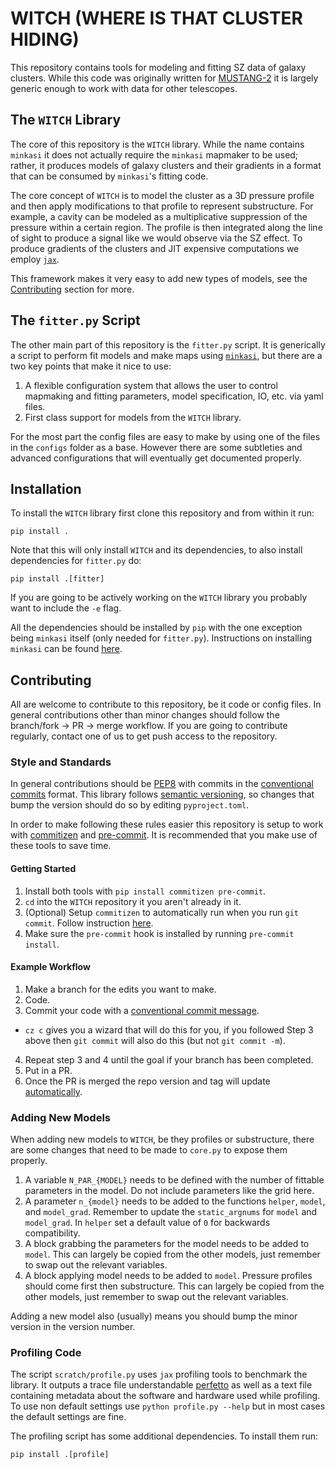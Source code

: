 # WITCH (WHERE IS THAT CLUSTER HIDING) 

This repository contains tools for modeling and fitting SZ data of galaxy clusters.
While this code was originally written for [MUSTANG-2](https://greenbankobservatory.org/science/gbt-observers/mustang-2/) it is largely generic enough to work with data for other telescopes.

## The `WITCH` Library

The core of this repository is the `WITCH` library.
While the name contains `minkasi` it does not actually require the `minkasi` mapmaker to be used;
rather, it produces models of galaxy clusters and their gradients in a format that can be consumed by `minkasi`'s fitting code.

The core concept of `WITCH` is to model the cluster as a 3D pressure profile and then apply modifications to that profile to represent substructure.
For example, a cavity can be modeled as a multiplicative suppression of the pressure within a certain region.
The profile is then integrated along the line of sight to produce a signal like we would observe via the SZ effect.
To produce gradients of the clusters and JIT expensive computations we employ [`jax`](https://github.com/google/jax).

This framework makes it very easy to add new types of models, see the [Contributing](#contributing) section for more.

## The `fitter.py` Script

The other main part of this repository is the `fitter.py` script.
It is generically a script to perform fit models and make maps using [`minkasi`](https://github.com/sievers/minkasi),
but there are a two key points that make it nice to use:

1. A flexible configuration system that allows the user to control mapmaking and fitting parameters, model specification, IO, etc. via yaml files.
2. First class support for models from the `WITCH` library.

For the most part the config files are easy to make by using one of the files in the `configs` folder as a base.
However there are some subtleties and advanced configurations that will eventually get documented properly.

## Installation

To install the `WITCH` library first clone this repository and from within it run:
```
pip install .
```
Note that this will only install `WITCH` and its dependencies,
to also install dependencies for `fitter.py` do:
```
pip install .[fitter]
```
If you are going to be actively working on the `WITCH` library you probably want to include the `-e` flag.

All the dependencies should be installed by `pip` with the one exception being `minkasi` itself (only needed for `fitter.py`).
Instructions on installing `minkasi` can be found [here](https://github.com/sievers/minkasi#installation).

## Contributing

All are welcome to contribute to this repository, be it code or config files.
In general contributions other than minor changes should follow the branch/fork -> PR -> merge workflow.
If you are going to contribute regularly, contact one of us to get push access to the repository.

### Style and Standards
In general contributions should be [PEP8](https://peps.python.org/pep-0008/) with commits in the [conventional commits](https://www.conventionalcommits.org/en/v1.0.0/) format.
This library follows [semantic versioning](https://semver.org/), so changes that bump the version should do so by editing `pyproject.toml`.

In order to make following these rules easier this repository is setup to work with [commitizen](https://commitizen-tools.github.io/commitizen/) and [pre-commit](https://pre-commit.com/).
It is recommended that you make use of these tools to save time.

#### Getting Started
1. Install both tools with `pip install commitizen pre-commit`.
2. `cd` into the `WITCH` repository it you aren't already in it.
3. (Optional) Setup `commitizen` to automatically run when you run `git commit`. Follow instruction [here](https://commitizen-tools.github.io/commitizen/tutorials/auto_prepare_commit_message/).
4. Make sure the `pre-commit` hook is installed by running `pre-commit install`.

#### Example Workflow
1. Make a branch for the edits you want to make.
2. Code.
3. Commit your code with a [conventional commit message](https://www.conventionalcommits.org/en/v1.0.0/#summary).
  * `cz c` gives you a wizard that will do this for you, if you followed Step 3 above then `git commit` will also do this (but not `git commit -m`).
4. Repeat step 3 and 4 until the goal if your branch has been completed.
5. Put in a PR.
5. Once the PR is merged the repo version and tag will update [automatically](https://commitizen-tools.github.io/commitizen/tutorials/github_actions/).

### Adding New Models 

When adding new models to `WITCH`, be they profiles or substructure, there are some changes that need to be made to `core.py` to expose them properly.

1. A variable `N_PAR_{MODEL}` needs to be defined with the number of fittable parameters in the model. Do not include parameters like the grid here.
2. A parameter `n_{model}` needs to be added to the functions `helper`, `model`, and `model_grad`. Remember to update the `static_argnums` for `model` and `model_grad`. In `helper` set a default value of `0` for backwards compatibility.
3. A block grabbing the parameters for the model needs to be added to `model`. This can largely be copied from the other models, just remember to swap out the relevant variables.
4. A block applying model needs to be added to `model`. Pressure profiles should come first then substructure. This can largely be copied from the other models, just remember to swap out the relevant variables.

Adding a new model also (usually) means you should bump the minor version in the version number.

### Profiling Code

The script `scratch/profile.py` uses `jax` profiling tools to benchmark the library.
It outputs a trace file understandable [perfetto](https://ui.perfetto.dev/) as well as a text file containing
metadata about the software and hardware used while profiling.
To use non default settings use `python profile.py --help` but in most cases the default settings are fine.

The profiling script has some additional dependencies.
To install them run:
```
pip install .[profile]
```
